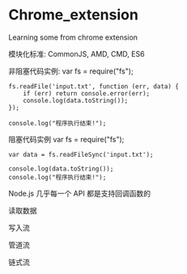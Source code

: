 # Chrome_extension
Learning some from chrome extension

模块化标准:
CommonJS, AMD, CMD, ES6

非阻塞代码实例:
    var fs = require("fs");

    fs.readFile('input.txt', function (err, data) {
        if (err) return console.error(err);
        console.log(data.toString());
    });

    console.log("程序执行结束!");

阻塞代码实例
    var fs = require("fs");

    var data = fs.readFileSync('input.txt');

    console.log(data.toString());
    console.log("程序执行结束!");

Node.js 几乎每一个 API 都是支持回调函数的


读取数据

写入流

管道流

链式流